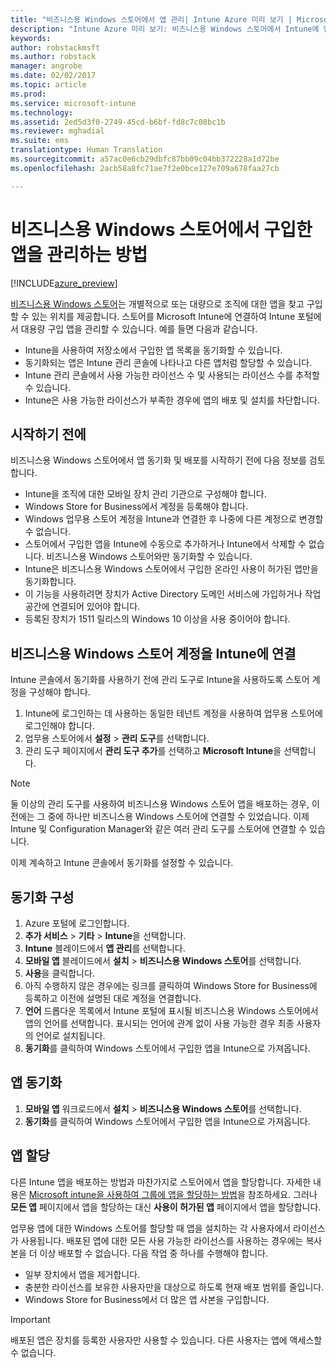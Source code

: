 ```yaml
---
title: "비즈니스용 Windows 스토어에서 앱 관리| Intune Azure 미리 보기 | Microsoft Docs"
description: "Intune Azure 미리 보기: 비즈니스용 Windows 스토어에서 Intune에 앱을 동기화한 다음 할당 및 추적하는 방법을 알아봅니다."
keywords: 
author: robstackmsft
ms.author: robstack
manager: angrobe
ms.date: 02/02/2017
ms.topic: article
ms.prod: 
ms.service: microsoft-intune
ms.technology: 
ms.assetid: 2ed5d3f0-2749-45cd-b6bf-fd8c7c08bc1b
ms.reviewer: mghadial
ms.suite: ems
translationtype: Human Translation
ms.sourcegitcommit: a57ac0e6cb29dbfc87bb09c04bb372228a1d72be
ms.openlocfilehash: 2acb58a8fc71ae7f2e0bce127e709a678faa27cb

---
```


# <a name="how-to-manage-apps-you-purchased-from-the-windows-store-for-business"></a>비즈니스용 Windows 스토어에서 구입한 앱을 관리하는 방법

[!INCLUDE[azure_preview](../includes/azure_preview.md)]


[비즈니스용 Windows 스토어](https://www.microsoft.com/business-store)는 개별적으로 또는 대량으로 조직에 대한 앱을 찾고 구입할 수 있는 위치를 제공합니다. 스토어를 Microsoft Intune에 연결하여 Intune 포털에서 대용량 구입 앱을 관리할 수 있습니다. 예를 들면 다음과 같습니다.
* Intune을 사용하여 저장소에서 구입한 앱 목록을 동기화할 수 있습니다.
* 동기화되는 앱은 Intune 관리 콘솔에 나타나고 다른 앱처럼 할당할 수 있습니다.
* Intune 관리 콘솔에서 사용 가능한 라이선스 수 및 사용되는 라이선스 수를 추적할 수 있습니다.
* Intune은 사용 가능한 라이선스가 부족한 경우에 앱의 배포 및 설치를 차단합니다.

## <a name="before-you-start"></a>시작하기 전에
비즈니스용 Windows 스토어에서 앱 동기화 및 배포를 시작하기 전에 다음 정보를 검토합니다.
* Intune을 조직에 대한 모바일 장치 관리 기관으로 구성해야 합니다.
* Windows Store for Business에서 계정을 등록해야 합니다.
* Windows 업무용 스토어 계정을 Intune과 연결한 후 나중에 다른 계정으로 변경할 수 없습니다.
* 스토어에서 구입한 앱을 Intune에 수동으로 추가하거나 Intune에서 삭제할 수 없습니다. 비즈니스용 Windows 스토어와만 동기화할 수 있습니다.
* Intune은 비즈니스용 Windows 스토어에서 구입한 온라인 사용이 허가된 앱만을 동기화합니다.
* 이 기능을 사용하려면 장치가 Active Directory 도메인 서비스에 가입하거나 작업 공간에 연결되어 있어야 합니다.
* 등록된 장치가 1511 릴리스의 Windows 10 이상을 사용 중이어야 합니다.

## <a name="associate-your-windows-store-for-business-account-with-intune"></a>비즈니스용 Windows 스토어 계정을 Intune에 연결
Intune 콘솔에서 동기화를 사용하기 전에 관리 도구로 Intune을 사용하도록 스토어 계정을 구성해야 합니다.
1. Intune에 로그인하는 데 사용하는 동일한 테넌트 계정을 사용하여 업무용 스토어에 로그인해야 합니다.
2. 업무용 스토어에서 **설정** > **관리 도구**를 선택합니다.
3. 관리 도구 페이지에서 **관리 도구 추가**를 선택하고 **Microsoft Intune**을 선택합니다.

> [!NOTE]
> 둘 이상의 관리 도구를 사용하여 비즈니스용 Windows 스토어 앱을 배포하는 경우, 이전에는 그 중에 하나만 비즈니스용 Windows 스토어에 연결할 수 있었습니다. 이제 Intune 및 Configuration Manager와 같은 여러 관리 도구를 스토어에 연결할 수 있습니다.

이제 계속하고 Intune 콘솔에서 동기화를 설정할 수 있습니다.

## <a name="configure-synchronization"></a>동기화 구성

1. Azure 포털에 로그인합니다.
2. **추가 서비스** > **기타** > **Intune**을 선택합니다.
3. **Intune** 블레이드에서 **앱 관리**를 선택합니다.
1. **모바일 앱** 블레이드에서 **설치** > **비즈니스용 Windows 스토어**를 선택합니다.
2. **사용**을 클릭합니다.
3. 아직 수행하지 않은 경우에는 링크를 클릭하여 Windows Store for Business에 등록하고 이전에 설명된 대로 계정을 연결합니다.
5. **언어** 드롭다운 목록에서 Intune 포털에 표시될 비즈니스용 Windows 스토어에서 앱의 언어를 선택합니다. 표시되는 언어에 관계 없이 사용 가능한 경우 최종 사용자의 언어로 설치됩니다.
6. **동기화**를 클릭하여 Windows 스토어에서 구입한 앱을 Intune으로 가져옵니다.

## <a name="synchronize-apps"></a>앱 동기화

1. **모바일 앱** 워크로드에서 **설치** > **비즈니스용 Windows 스토어**를 선택합니다.
2. **동기화**를 클릭하여 Windows 스토어에서 구입한 앱을 Intune으로 가져옵니다.

## <a name="assign-apps"></a>앱 할당

다른 Intune 앱을 배포하는 방법과 마찬가지로 스토어에서 앱을 할당합니다. 자세한 내용은 [Microsoft intune을 사용하여 그룹에 앱을 할당하는 방법](deploy-apps.md)을 참조하세요. 그러나 **모든 앱** 페이지에서 앱을 할당하는 대신 **사용이 허가된 앱** 페이지에서 앱을 할당합니다.

업무용 앱에 대한 Windows 스토어를 할당할 때 앱을 설치하는 각 사용자에서 라이선스가 사용됩니다. 배포된 앱에 대한 모든 사용 가능한 라이선스를 사용하는 경우에는 복사본을 더 이상 배포할 수 없습니다. 다음 작업 중 하나를 수행해야 합니다.
* 일부 장치에서 앱을 제거합니다.
* 충분한 라이선스를 보유한 사용자만을 대상으로 하도록 현재 배포 범위를 줄입니다.
* Windows Store for Business에서 더 많은 앱 사본을 구입합니다.

> [!Important]
> 배포된 앱은 장치를 등록한 사용자만 사용할 수 있습니다. 다른 사용자는 앱에 액세스할 수 없습니다.



<!--HONumber=Feb17_HO1-->


